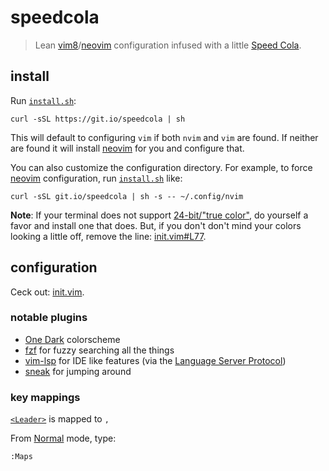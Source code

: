 # speedcola

> Lean [vim8]/[neovim] configuration infused with a little [Speed Cola].
 
## install

Run [`install.sh`]:
```
curl -sSL https://git.io/speedcola | sh
```

This will default to configuring `vim` if both `nvim` and `vim` are found. 
If neither are found it will install [neovim] for you and configure that.

You can also customize the configuration directory. 
For example, to force [neovim] configuration, run [`install.sh`] like:
```
curl -sSL git.io/speedcola | sh -s -- ~/.config/nvim
```

**Note**: If your terminal does not support [24-bit/"true color"], do yourself
a favor and install one that does. But, if you don't don't mind your colors 
looking a little off, remove the line: [init.vim#L77].

## configuration

Ceck out: [init.vim](init.vim).

### notable plugins

- [One Dark] colorscheme
- [fzf] for fuzzy searching all the things
- [vim-lsp] for IDE like features (via the [Language Server Protocol])
- [sneak] for jumping around

### key mappings

[`<Leader>`] is mapped to `,`

From [Normal] mode, type:
```
:Maps
```

[vim8]: https://www.vim.org/
[neovim]: https://neovim.io
[Speed Cola]: http://nazizombies.wikia.com/wiki/Speed_Cola
[`install.sh`]: install.sh
[`<Leader>`]: http://learnvimscriptthehardway.stevelosh.com/chapters/06.html#leader
[One Dark]: https://github.com/rakr/vim-one
[fzf]: https://github.com/junegunn/fzf.vim
[vim-lsc]: https://github.com/natebosch/vim-lsc
[vim-lsp]: https://github.com/prabirshrestha/vim-lsp
[ALE]: https://github.com/w0rp/ale
[sneak]: https://github.com/justinmk/vim-sneak
[Normal]: https://en.wikibooks.org/wiki/Learning_the_vi_Editor/Vim/Modes#normal_(command)
[Language Server Protocol]: https://microsoft.github.io/language-server-protocol/
[24-bit/"true color"]: https://gist.github.com/XVilka/8346728
[Terminal.app]: https://en.wikipedia.org/wiki/Terminal_(macOS)
[iTerm2]: https://www.iterm2.com/
[init.vim#L77]: https://github.com/mwilliammyers/speedcola/blob/510e88e/init.vim#L77

[Neovim FAQ]: https://github.com/neovim/neovim/wiki/FAQ
[Learn Vimscript the Hard Way]: http://learnvimscriptthehardway.stevelosh.com/
[Vimcasts]: http://vimcasts.org/
[Vimulator]: http://thoughtbot.github.io/vimulator/
[Learning the vi Editor/Vim Wiki]: https://en.wikibooks.org/wiki/Learning_the_vi_Editor/Vim
[vi-improved]: https://www.vi-improved.org/
